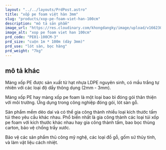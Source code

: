 ```yaml
---
layout: "../../layouts/PrdPost.astro"
title: "xốp pe foam việt hàn 3mm"
slug: "products/xop-pe-foam-viet-han-100cm"
description: "mô tả sản phẩm"
image_url: "https://res.cloudinary.com/khongdangky/image/upload/v1662301173/viethan/pe1_fxxqkq.jpg"
image_alt: "xop pe foam viet han 100cm"
prd_code: "PE01-100CM-3"
prd_size: "cuộn 1m * 100m (dày 3mm)"
prd_use: "lót sàn, bọc hàng"
prd_weight: "7kg"
---
```


## mô tả khác
 
Màng xốp PE được sản xuất từ hạt nhựa LDPE nguyên sinh, có mầu trắng tự nhiên với các loại độ dầy thông dụng (2mm - 3mm).
 
Màng xốp PE hay màng xốp pe foam là một loại bao bì đóng gói thân thiện với môi trường. Ứng dụng trong công nghiệp đóng gói, lót sàn gỗ.
 
Sản phẩm mềm dẻo dai và có thể gia công thành nhiều loại kích thước tấm túi theo yêu cầu khác nhau. Phổ biến nhất là gia công thành các loại túi xốp pe foam với kích thước khác nhau hay gia công thành tấm, bao bọc thùng carton, bảo vệ chống trầy xước.
 
Bảo vệ các sản phẩm thủ công mỹ nghệ, các loại đồ gỗ, gốm sứ thủy tinh, và làm vật liệu cách nhiệt.